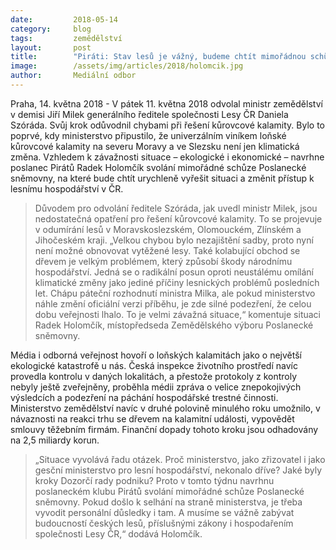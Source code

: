 ```yaml
---
date:         2018-05-14
category:     blog
tags:         zemědělství
layout:       post
title:        "Piráti: Stav lesů je vážný, budeme chtít mimořádnou schůzi Poslanecké sněmovny"
image:        /assets/img/articles/2018/holomcik.jpg
author:       Mediální odbor
---
```


  
Praha, 14. května 2018 - V pátek 11. května 2018 odvolal ministr zemědělství v demisi Jiří Milek generálního ředitele společnosti Lesy ČR Daniela Szóráda. Svůj krok odůvodnil chybami při řešení kůrovcové kalamity. Bylo to poprvé, kdy ministerstvo připustilo, že univerzálním viníkem loňské kůrovcové kalamity na severu Moravy a ve Slezsku není jen klimatická změna. Vzhledem k závažnosti situace – ekologické i ekonomické – navrhne poslanec Pirátů Radek Holomčík svolání mimořádné schůze Poslanecké sněmovny, na které bude chtít urychleně vyřešit situaci a změnit přístup k lesnímu hospodářství v ČR.
 
> Důvodem pro odvolání ředitele Szóráda, jak uvedl ministr Milek, jsou nedostatečná opatření pro řešení kůrovcové kalamity. To se projevuje v odumírání lesů v Moravskoslezském, Olomouckém, Zlínském a Jihočeském kraji. „Velkou chybou bylo nezajištění sadby, proto nyní není možné obnovovat vytěžené lesy. Také kolabující obchod se dřevem je velkým problémem, který způsobí škody národnímu hospodářství. Jedná se o radikální posun oproti neustálému omílání klimatické změny jako jediné příčiny lesnických problémů posledních let. Chápu páteční rozhodnutí ministra Milka, ale pokud ministerstvo náhle změní oficiální verzi příběhu, je zde silné podezření, že celou dobu veřejnosti lhalo. To je velmi závažná situace,“ komentuje situaci Radek Holomčík, místopředseda Zemědělského výboru Poslanecké sněmovny.
 
Média i odborná veřejnost hovoří o loňských kalamitách jako o největší ekologické katastrofě u nás. Česká inspekce životního prostředí navíc provedla kontrolu v daných lokalitách, a přestože protokoly z kontroly nebyly ještě zveřejněny, proběhla médii zpráva o velice znepokojivých výsledcích a podezření na páchání hospodářské trestné činnosti. Ministerstvo zemědělství navíc v druhé polovině minulého roku umožnilo, v návaznosti na reakci trhu se dřevem na kalamitní události, vypovědět smlouvy těžebním firmám. Finanční dopady tohoto kroku jsou odhadovány na 2,5 miliardy korun. 

> „Situace vyvolává řadu otázek. Proč ministerstvo, jako zřizovatel i jako gesční ministerstvo pro lesní hospodářství, nekonalo dříve? Jaké byly kroky Dozorčí rady podniku? Proto v tomto týdnu navrhnu poslaneckém klubu Pirátů svolání mimořádné schůze Poslanecké sněmovny. Pokud došlo k selhání na straně ministerstva, je třeba vyvodit personální důsledky i tam. A musíme se vážně zabývat budoucností českých lesů, příslušnými zákony i hospodařením společnosti Lesy ČR,“ dodává Holomčík.

